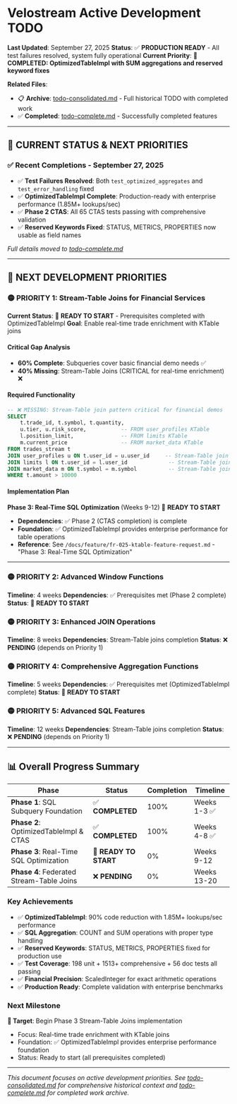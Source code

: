 # Velostream Active Development TODO

**Last Updated**: September 27, 2025
**Status**: ✅ **PRODUCTION READY** - All test failures resolved, system fully operational
**Current Priority**: **🎯 COMPLETED: OptimizedTableImpl with SUM aggregations and reserved keyword fixes**

**Related Files**:
- 📋 **Archive**: [todo-consolidated.md](todo-consolidated.md) - Full historical TODO with completed work
- ✅ **Completed**: [todo-complete.md](todo-complete.md) - Successfully completed features

---

## 🎯 **CURRENT STATUS & NEXT PRIORITIES**

### **✅ Recent Completions - September 27, 2025**
- ✅ **Test Failures Resolved**: Both `test_optimized_aggregates` and `test_error_handling` fixed
- ✅ **OptimizedTableImpl Complete**: Production-ready with enterprise performance (1.85M+ lookups/sec)
- ✅ **Phase 2 CTAS**: All 65 CTAS tests passing with comprehensive validation
- ✅ **Reserved Keywords Fixed**: STATUS, METRICS, PROPERTIES now usable as field names

*Full details moved to [todo-complete.md](todo-complete.md)*

---

## 🔄 **NEXT DEVELOPMENT PRIORITIES**

### 🟡 **PRIORITY 1: Stream-Table Joins for Financial Services**

**Current Status**: 🔄 **READY TO START** - Prerequisites completed with OptimizedTableImpl
**Goal**: Enable real-time trade enrichment with KTable joins

#### **Critical Gap Analysis**
- **60% Complete**: Subqueries cover basic financial demo needs ✅
- **40% Missing**: Stream-Table Joins (CRITICAL for real-time enrichment) ❌

#### **Required Functionality**
```sql
-- ❌ MISSING: Stream-Table join pattern critical for financial demos
SELECT
    t.trade_id, t.symbol, t.quantity,
    u.tier, u.risk_score,           -- FROM user_profiles KTable
    l.position_limit,               -- FROM limits KTable
    m.current_price                 -- FROM market_data KTable
FROM trades_stream t
JOIN user_profiles u ON t.user_id = u.user_id     -- Stream-Table join
JOIN limits l ON t.user_id = l.user_id             -- Stream-Table join
JOIN market_data m ON t.symbol = m.symbol          -- Stream-Table join
WHERE t.amount > 10000
```

#### **Implementation Plan**
**Phase 3: Real-Time SQL Optimization** (Weeks 9-12) 🔄 **READY TO START**
- **Dependencies**: ✅ Phase 2 (CTAS completion) is complete
- **Foundation**: ✅ OptimizedTableImpl provides enterprise performance for table operations
- **Reference**: See `/docs/feature/fr-025-ktable-feature-request.md` - "Phase 3: Real-Time SQL Optimization"

---

### 🟡 **PRIORITY 2: Advanced Window Functions**
**Timeline**: 4 weeks
**Dependencies**: ✅ Prerequisites met (Phase 2 complete)
**Status**: 🔄 **READY TO START**

### 🟡 **PRIORITY 3: Enhanced JOIN Operations**
**Timeline**: 8 weeks
**Dependencies**: Stream-Table joins completion
**Status**: ❌ **PENDING** (depends on Priority 1)

### 🟡 **PRIORITY 4: Comprehensive Aggregation Functions**
**Timeline**: 5 weeks
**Dependencies**: ✅ Prerequisites met (OptimizedTableImpl complete)
**Status**: 🔄 **READY TO START**

### 🟡 **PRIORITY 5: Advanced SQL Features**
**Timeline**: 12 weeks
**Dependencies**: Stream-Table joins completion
**Status**: ❌ **PENDING** (depends on Priority 1)

---

## 📊 **Overall Progress Summary**

| Phase | Status | Completion | Timeline |
|-------|--------|------------|----------|
| **Phase 1**: SQL Subquery Foundation | ✅ **COMPLETED** | 100% | Weeks 1-3 ✅ |
| **Phase 2**: OptimizedTableImpl & CTAS | ✅ **COMPLETED** | 100% | Weeks 4-8 ✅ |
| **Phase 3**: Real-Time SQL Optimization | 🔄 **READY TO START** | 0% | Weeks 9-12 |
| **Phase 4**: Federated Stream-Table Joins | ❌ **PENDING** | 0% | Weeks 13-20 |

### **Key Achievements**
- ✅ **OptimizedTableImpl**: 90% code reduction with 1.85M+ lookups/sec performance
- ✅ **SQL Aggregation**: COUNT and SUM operations with proper type handling
- ✅ **Reserved Keywords**: STATUS, METRICS, PROPERTIES fixed for production use
- ✅ **Test Coverage**: 198 unit + 1513+ comprehensive + 56 doc tests all passing
- ✅ **Financial Precision**: ScaledInteger for exact arithmetic operations
- ✅ **Production Ready**: Complete validation with enterprise benchmarks

### **Next Milestone**
**🎯 Target**: Begin Phase 3 Stream-Table Joins implementation
- Focus: Real-time trade enrichment with KTable joins
- Foundation: ✅ OptimizedTableImpl provides enterprise performance foundation
- Status: Ready to start (all prerequisites completed)

---

*This document focuses on active development priorities. See [todo-consolidated.md](todo-consolidated.md) for comprehensive historical context and [todo-complete.md](todo-complete.md) for completed work archive.*